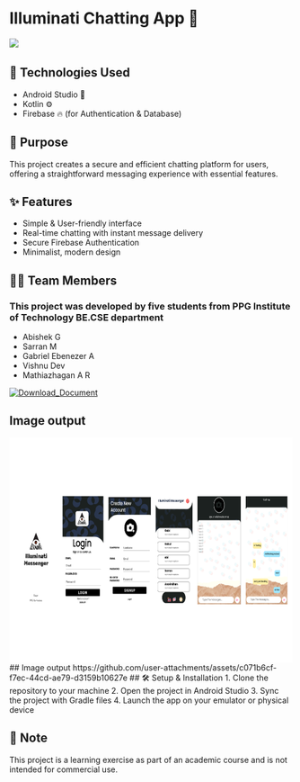 # Illuminati Chatting App 🚀
![](https://github.com/cbeAbishek/Illuminti-chat/blob/master/Chat%20Application%20Code%20Documentation.gif)

## 🔧 Technologies Used
- Android Studio 📱
- Kotlin ⚙️
- Firebase 🔥 (for Authentication & Database)

## 🎯 Purpose
This project creates a secure and efficient chatting platform for users, offering a straightforward messaging experience with essential features.

## ✨ Features
- Simple & User-friendly interface
- Real-time chatting with instant message delivery
- Secure Firebase Authentication
- Minimalist, modern design
## 👨‍💻 Team Members
### This project was developed by five students from PPG Institute of Technology BE.CSE department 
- Abishek G
- Sarran M
- Gabriel Ebenezer A
- Vishnu Dev 
- Mathiazhagan A R


[![Download_Document](https://custom-icon-badges.demolab.com/badge/-Download-blue?style=for-the-badge&logo=download&logoColor=white "Chat Application Code Documentation.pdf")](https://github.com/cbeAbishek/Illuminti-chat/blob/master/Chat%20Application%20Code%20Documentation.pdf)

## Image output
<img align="center" height="400" src="https://raw.githubusercontent.com/cbeAbishek/Illuminti-chat/refs/heads/master/Chat%20Application%20Code%20Documentation.png"  />
## Image output
https://github.com/user-attachments/assets/c071b6cf-f7ec-44cd-ae79-d3159b10627e
## 🛠️ Setup & Installation
1. Clone the repository to your machine
2. Open the project in Android Studio
3. Sync the project with Gradle files
4. Launch the app on your emulator or physical device

## 📌 Note
This project is a learning exercise as part of an academic course and is not intended for commercial use.


